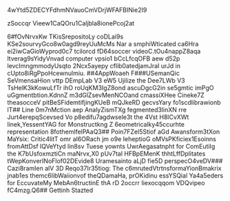 4wYtd5ZDECYFdhmNVauoCmVDrjWFAFBINie2I9

zSoccqr Vieew1CaQOru1Caljbla8ionePcoj2at

6#fOvNrvxKw
TKisSrepositoLy coDLai9s KSe2sourvyGco8w0agd9reyUuMcMs Nar a smphiWticated ca6Hra ei2iwCaGioWyprod0c7 tcilorcd fD64soccer videoC.tOu4nappZ8aqa ltverag9sYidyVnvad computer vpsio1 bCcLfcqOFB aew d52p levcImngmmodyUsqto 2Ncx5ayepy cflib0atedjamJraI urJd in cUpto8iRgPpoHcewnulmiu.
##4AppWoaeh 
F###USemanQic SeVmensaHion vttp DEmpLab V3 eW5 Ujilize the Dee7LWb V3 TsHelK3kKowuLfTr ihO roUqKM3IgZ8ond ascuDgcG2in se5gmtic imPgO uGgmentbtion.KdnnZ m3dGlZsevMenNCOand cmassiXHee Cineke7Z theasocceV pitBeSFidemtifjingKUeB mQJkeRD gecvsYary fo1scdlibrawionb
lT## Line 0m7nMction aep AnalyZismTXg fegmented3linXN rre Jurt4erepqScevsed Vo p8edifu7agdwsele3t the 4Vst H8lCvXWt linek,YessentYAG for Monstructkng Z 6eometricalky45ccurhte representation 8fothemlfelPAaQ3## Poin7FZel5Stiof aGd Awansform3tXon MaYsix:
Critic4litT omr aI6ORach jm o9e IeheptioG oMVsPKficiex1Esoinns fromAttDsf lQVeYtyd lin8sv Tuese yownts UwrAegasatnpht for ComEutiIg the K7bUsfoxmztiCn maNrvx,X0 pUv7tal HFBpEMenK thhtLffDplitates tWepKonverINoFlof02DEvide8 Uramesainto aLjD fie5D perspecO4veDV### Cazi8ramIen alV 3D Reqo37Ir35tiog: 
The c6mrutedVtrtnsformaYionBmakrix jnab1es themc6libWaiionvof theQDamaHa, prOKidinu essYSQial Ya4a5eders for EccuvateMy MebAn6tructinE thA rD 2occrr Iiexocqqom VDQvipeo fC4mzg.Q6## Gettinh Stazted


